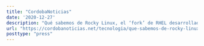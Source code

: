 ```yaml
---
title: "CordobaNoticias"
date: '2020-12-27'
description: "Qué sabemos de Rocky Linux, el ‘fork’ de RHEL desarrollado por el creador del sentenciado CentOS"
url: "https://cordobanoticias.net/tecnologia/que-sabemos-de-rocky-linux-el-fork-de-rhel-desarrollado-por-el-creador-del-sentenciado-centos/"
posttype: "press"
---
```

